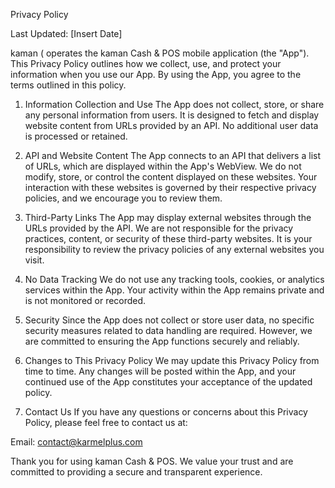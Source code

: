 Privacy Policy

Last Updated: [Insert Date]

kaman ( operates the kaman Cash & POS mobile application (the "App"). This Privacy Policy outlines how we collect, use, and protect your information when you use our App. By using the App, you agree to the terms outlined in this policy.

1. Information Collection and Use
The App does not collect, store, or share any personal information from users. It is designed to fetch and display website content from URLs provided by an API. No additional user data is processed or retained.

2. API and Website Content
The App connects to an API that delivers a list of URLs, which are displayed within the App's WebView. We do not modify, store, or control the content displayed on these websites. Your interaction with these websites is governed by their respective privacy policies, and we encourage you to review them.

3. Third-Party Links
The App may display external websites through the URLs provided by the API. We are not responsible for the privacy practices, content, or security of these third-party websites. It is your responsibility to review the privacy policies of any external websites you visit.

4. No Data Tracking
We do not use any tracking tools, cookies, or analytics services within the App. Your activity within the App remains private and is not monitored or recorded.

5. Security
Since the App does not collect or store user data, no specific security measures related to data handling are required. However, we are committed to ensuring the App functions securely and reliably.

6. Changes to This Privacy Policy
We may update this Privacy Policy from time to time. Any changes will be posted within the App, and your continued use of the App constitutes your acceptance of the updated policy.

7. Contact Us
If you have any questions or concerns about this Privacy Policy, please feel free to contact us at:

Email: contact@karmelplus.com

Thank you for using kaman Cash & POS. We value your trust and are committed to providing a secure and transparent experience.
